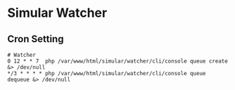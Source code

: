 # Simular Watcher

## Cron Setting

```
# Watcher
0 12 * * 7  php /var/www/html/simular/watcher/cli/console queue create &> /dev/null
*/3 * * * * php /var/www/html/simular/watcher/cli/console queue dequeue &> /dev/null
```
